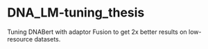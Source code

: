 # DNA_LM-tuning_thesis
Tuning DNABert with adaptor Fusion to get 2x better results on low-resource datasets.
